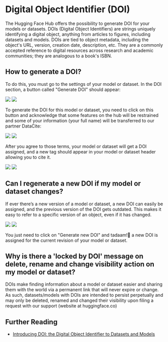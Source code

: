 # Digital Object Identifier (DOI)

The Hugging Face Hub offers the possibility to generate DOI for your models or datasets. DOIs (Digital Object Identifiers) are strings uniquely identifying a digital object, anything from articles to figures, including datasets and models. DOIs are tied to object metadata, including the object's URL, version, creation date, description, etc. They are a commonly accepted reference to digital resources across research and academic communities; they are analogous to a book's ISBN.

## How to generate a DOI?

To do this, you must go to the settings of your model or dataset. In the DOI section, a button called "Generate DOI" should appear:

<div class="flex justify-center">
<img class="block dark:hidden" src="https://huggingface.co/datasets/huggingface/documentation-images/resolve/main/hub/doi-generation.png"/>
<img class="hidden dark:block" src="https://huggingface.co/datasets/huggingface/documentation-images/resolve/main/hub/doi-generation-dark.png"/>
</div>

To generate the DOI for this model or dataset, you need to click on this button and acknowledge that some features on the hub will be restrained and some of your information (your full name) will be transferred to our partner DataCite:
<div class="flex justify-center">
<img class="block dark:hidden" src="https://huggingface.co/datasets/huggingface/documentation-images/resolve/main/hub/doi-agreement.png"/>
<img class="hidden dark:block" src="https://huggingface.co/datasets/huggingface/documentation-images/resolve/main/hub/doi-agreement-dark.png"/>
</div>

After you agree to those terms, your model or dataset will get a DOI assigned, and a new tag should appear in your model or dataset header allowing you to cite it.

<div class="flex justify-center">
<img class="block dark:hidden" src="https://huggingface.co/datasets/huggingface/documentation-images/resolve/main/hub/doi-header-with-doi.png"/>
<img class="hidden dark:block" src="https://huggingface.co/datasets/huggingface/documentation-images/resolve/main/hub/doi-header-with-doi-dark.png"/>
</div>


## Can I regenerate a new DOI if my model or dataset changes?

If ever there’s a new version of a model or dataset, a new DOI can easily be assigned, and the previous version of the DOI gets outdated. This makes it easy to refer to a specific version of an object, even if it has changed.

<div class="flex justify-center">
<img class="block dark:hidden" src="https://huggingface.co/datasets/huggingface/documentation-images/resolve/main/hub/doi-repo-updated.png"/>
<img class="hidden dark:block" src="https://huggingface.co/datasets/huggingface/documentation-images/resolve/main/hub/doi-repo-updated-dark.png"/>
</div>

You just need to click on "Generate new DOI" and tadaam!🎉 a new DOI is assigned for the current revision of your model or dataset.

## Why is there a 'locked by DOI' message on delete, rename and change visibility action on my model or dataset?

DOIs make finding information about a model or dataset easier and sharing them with the world via a permanent link that will never expire or change. As such, datasets/models with DOIs are intended to persist perpetually and may only be deleted, renamed and changed their visibility upon filing a request with our support (website at huggingface.co)

## Further Reading

- [Introducing DOI: the Digital Object Identifier to Datasets and Models](https://huggingface.co/blog/introducing-doi)
